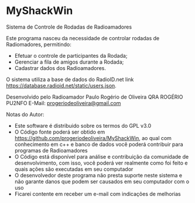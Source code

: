 # MyShackWin
Sistema de Controle de Rodadas de Radioamadores

Este programa nasceu da necessidade de controlar rodadas de Radiomadores, permitindo:
- Efetuar o controle de participantes da Rodada;
- Gerenciar a fila de amigos durante a Rodada;
- Cadastrar dados dos Radioamadores.

O sistema utiliza a base de dados do RadioID.net link https://database.radioid.net/static/users.json.

Desenvolvido pelo Radioamador Paulo Rogério de Oliveira
QRA ROGÉRIO PU2NFO
E-Mail: progeriodeoliveira@gmail.com

Notas do Autor:
- Este software é distribuido sobre os termos do GPL v3.0
- O Código fonte poderá ser obtido em https://github.com/progeriodeoliveira/MyShackWin, ao qual com conhecimento em c++ e banco de dados você poderá contribuir para programas de Radioamadores
- O Código está disponível para análise e contribuição da comunidade de desenvolvimento, com isso, você poderá ver realmente como foi feito e quais ações são executadas em seu computador
- O desenvolvedor deste programa não presta suporte neste sistema e não garante danos que podem ser causados em seu computador com o uso
- Ficarei contente em receber um  e-mail com indicações de melhorias
